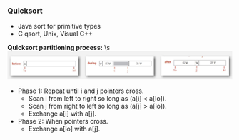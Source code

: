 ### Quicksort 
* Java sort for primitive types 
* C qsort, Unix, Visual C++


**Quicksort partitioning process:** \s
![Quicksort](https://github.com/aduispace/Princeton-Algorithms-and-Data-Structures/blob/master/Quicksort.JPG)

* Phase 1: Repeat until i and j pointers cross.
	* Scan i from left to right so long as (a[i] < a[lo]).
	* Scan j from right to left so long as (a[j] > a[lo]).
 	* Exchange a[i] with a[j].
* Phase 2: When pointers cross.
	* Exchange a[lo] with a[j].
